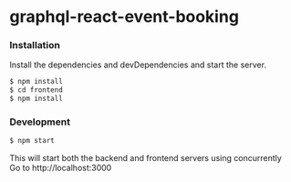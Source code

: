 # graphql-react-event-booking

### Installation

Install the dependencies and devDependencies and start the server.

```sh
$ npm install
$ cd frontend
$ npm install
```

### Development
```sh
$ npm start
```
This will start both the backend and frontend servers using concurrently<br/>
Go to http://localhost:3000
